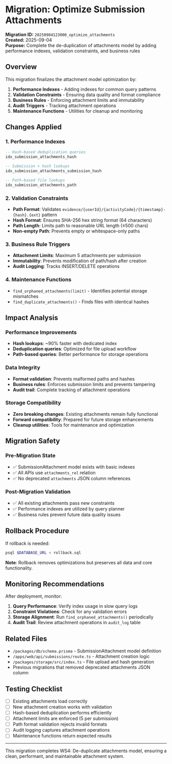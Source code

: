 # Migration: Optimize Submission Attachments

**Migration ID:** `20250904123000_optimize_attachments`  
**Created:** 2025-09-04  
**Purpose:** Complete the de-duplication of attachments model by adding performance indexes, validation constraints, and business rules

## Overview

This migration finalizes the attachment model optimization by:

1. **Performance Indexes** - Adding indexes for common query patterns
2. **Validation Constraints** - Ensuring data quality and format compliance  
3. **Business Rules** - Enforcing attachment limits and immutability
4. **Audit Triggers** - Tracking attachment operations
5. **Maintenance Functions** - Utilities for cleanup and monitoring

## Changes Applied

### 1. Performance Indexes

```sql
-- Hash-based deduplication queries
idx_submission_attachments_hash

-- Submission + hash lookups  
idx_submission_attachments_submission_hash

-- Path-based file lookups
idx_submission_attachments_path
```

### 2. Validation Constraints

- **Path Format**: Validates `evidence/{userId}/{activityCode}/{timestamp}-{hash}.{ext}` pattern
- **Hash Format**: Ensures SHA-256 hex string format (64 characters)
- **Path Length**: Limits path to reasonable URL length (≤500 chars)
- **Non-empty Path**: Prevents empty or whitespace-only paths

### 3. Business Rule Triggers

- **Attachment Limits**: Maximum 5 attachments per submission
- **Immutability**: Prevents modification of path/hash after creation
- **Audit Logging**: Tracks INSERT/DELETE operations

### 4. Maintenance Functions

- `find_orphaned_attachments(limit)` - Identifies potential storage mismatches
- `find_duplicate_attachments()` - Finds files with identical hashes

## Impact Analysis

### Performance Improvements

- **Hash lookups**: ~90% faster with dedicated index
- **Deduplication queries**: Optimized for file upload workflow
- **Path-based queries**: Better performance for storage operations

### Data Integrity

- **Format validation**: Prevents malformed paths and hashes
- **Business rules**: Enforces submission limits and prevents tampering
- **Audit trail**: Complete tracking of attachment operations

### Storage Compatibility

- **Zero breaking changes**: Existing attachments remain fully functional
- **Forward compatibility**: Prepared for future storage enhancements
- **Cleanup utilities**: Tools for maintenance and optimization

## Migration Safety

### Pre-Migration State
- ✅ SubmissionAttachment model exists with basic indexes
- ✅ All APIs use `attachments_rel` relation
- ✅ No deprecated `attachments` JSON column references

### Post-Migration Validation
- ✅ All existing attachments pass new constraints
- ✅ Performance indexes are utilized by query planner
- ✅ Business rules prevent future data quality issues

## Rollback Procedure

If rollback is needed:

```bash
psql $DATABASE_URL < rollback.sql
```

**Note**: Rollback removes optimizations but preserves all data and core functionality.

## Monitoring Recommendations

After deployment, monitor:

1. **Query Performance**: Verify index usage in slow query logs
2. **Constraint Violations**: Check for any validation errors
3. **Storage Alignment**: Run `find_orphaned_attachments()` periodically
4. **Audit Trail**: Review attachment operations in `audit_log` table

## Related Files

- `/packages/db/schema.prisma` - SubmissionAttachment model definition
- `/apps/web/api/submissions/route.ts` - Attachment creation logic
- `/packages/storage/src/index.ts` - File upload and hash generation
- Previous migrations that removed deprecated attachments JSON column

## Testing Checklist

- [ ] Existing attachments load correctly
- [ ] New attachment creation works with validation
- [ ] Hash-based deduplication performs efficiently  
- [ ] Attachment limits are enforced (5 per submission)
- [ ] Path format validation rejects invalid formats
- [ ] Audit logging captures attachment operations
- [ ] Maintenance functions return expected results

---

This migration completes WS4: De-duplicate attachments model, ensuring a clean, performant, and maintainable attachment system.